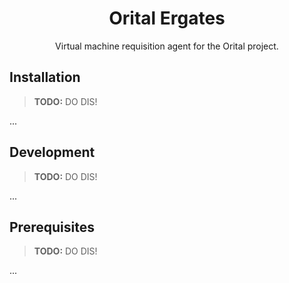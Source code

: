 <div align="center">

# Orital Ergates

Virtual machine requisition agent for the Orital project.

</div>

## Installation

> **TODO:** DO DIS!

...

## Development

> **TODO:** DO DIS!

...

## Prerequisites

> **TODO:** DO DIS!

...
